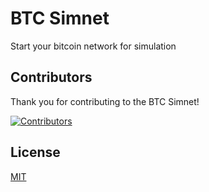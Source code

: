# BTC Simnet

Start your bitcoin network for simulation

## Contributors

Thank you for contributing to the BTC Simnet!

[![Contributors](https://contrib.rocks/image?repo=panda-coder/btc-simnet)](https://github.com/panda-coder/btc-simnet/graphs/contributors)

## License

[MIT](./LICENSE)
